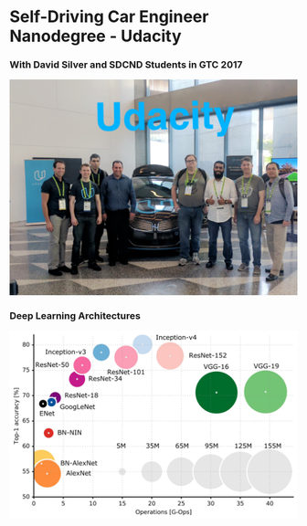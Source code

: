 # Self-Driving Car Engineer Nanodegree - Udacity 

### With David Silver and SDCND Students in GTC 2017

<p align="center">
<img src="Media/SDCND.jpg" alt="CNN Architectures"/>
</p>

### Deep Learning Architectures

<p align="center">
  <img src="Media/acc_vs_net_vs_ops.jpg" alt="CNN Architectures" width="550"/>
</p>
